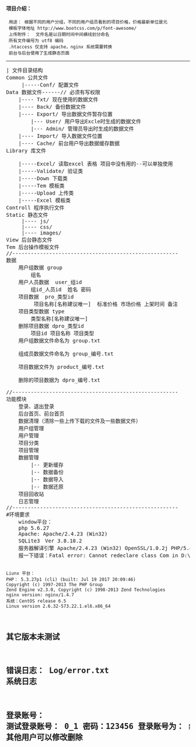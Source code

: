 #### 项目介绍：        
	 用途： 根据不同的用户分组，不同的用户组员看到的项目价格，价格最新单位是元      
	 模板字体地址 http://www.bootcss.com/p/font-awesome/            
	 上传附件：  文件名是以日期时间中间横线划分命名         
	 所有文件编号为 utf8 编码          
	 .htaccess 仅支持 apache，nginx 系统需要转换           
	 前台与后台使用了生成静态页面          
<hr/>
<pre>
| 文件目录结构
Common 公共文件
     |-----Conf/ 配置文件
Data 数据文件------// 必须有写权限
    |---- Txt/ 现在使用的数据文件
    |---- Back/ 备份数据文件
    |---- Export/ 导出数据文件暂存位置
        |--- User/ 用户导出Excle时生成的数据文件
        |--- Admin/ 管理员导出时生成的数据文件
    |---- Import/ 导入数据文件位置
    |---- Cache/ 前台用户导出数据缓存数据
Library 库文件<br/>
    |-----Excel/ 读取excel 表格 项目中没有用的--可以单独使用
    |-----Validate/ 验证类
    |-----Down 下载类
    |-----Tem 模板类
    |-----Upload 上传类
    |-----Excel 模板类
Controll 程序执行文件
Static 静态文件
     |---- js/
     |---- css/
     |---- images/
View 后台静态文件
Tem 后台操作模板文件
//------------------------------------------------------
数据
	用户组数据 group
		组名
	用户人员数据  user_组id
		组id_人员id  姓名 密码
	项目数据  pro_类型id
		 项目名称[名称建议唯一]  标准价格 市场价格 上架时间 备注
	项目类型数据 type
		类型名称[名称建议唯一]
	删除项目数据 dpro_类型id
		项目id 项目名称 项目类型
	用户组数据文件命名为 group.txt<br/>
	组成员数据文件命名为 group_编号.txt<br/>
	项目数据文件为 product_编号.txt<br/>
	删除的项目数据为 dpro_编号.txt<br/>
//------------------------------------------------------
功能模块   
	登录、退出登录
	后台首页、前台首页	
	数据清理（清除一些上传下载的文件及一些数据文件）
	用户组管理
	用户管理
	项目分类
	项目管理
	数据管理
		|-- 更新缓存
		|-- 数据备份
		|-- 数据导入
		|-- 数据还原
	项目回收站
	日志管理
//------------------------------------------------------	
#环境要求
	window平台：
	php 5.6.27
	Apache: Apache/2.4.23 (Win32) 
	SQLite3　Ver 3.8.10.2
	服务器解译引擎	Apache/2.4.23 (Win32) OpenSSL/1.0.2j PHP/5.4.45 建议php版本 5.4.45-nts 或 5.4.45+
	报一下错误：Fatal error: Cannot redeclare class Com in D:\phpStudy\WWW\cms\Library\Com.php on line 11

	Liunx 平台：
	PHP： 5.3.27p1 (cli) (built: Jul 19 2017 20:09:46) 
	Copyright (c) 1997-2013 The PHP Group
	Zend Engine v2.3.0, Copyright (c) 1998-2013 Zend Technologies
	nginx version: nginx/1.4.7
	系统：CentOS release 6.5
	Linux version 2.6.32-573.22.1.el6.x86_64 

其它版本未测试
-----------------------------------------------------
错误日志： Log/error.txt 系统日志
-----------------------------------------------------
登录账号：
  测试登录账号： 0_1  密码：123456
  登录账号为： 组id_管理员id
  其他用户可以修改删除
-----------------------------------------------------
</pre>